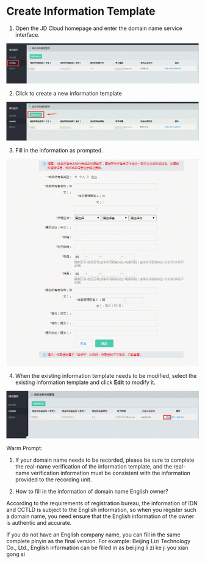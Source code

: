 # Create Information Template

1. Open the JD Cloud homepage and enter the domain name service interface.

![image](../../../Image-Domain/moban1.png)

2. Click to create a new information template

![image](../../../Image-Domain/moban2.png)

3. Fill in the information as prompted.

![image](../../../Image-Domain/moban3.png)
 
4. When the existing information template needs to be modified, select the existing information template and click **Edit** to modify it.

![image](../../../Image-Domain/moban4.png)


Warm Prompt:

1. If your domain name needs to be recorded, please be sure to complete the real-name verification of the information template, and the real-name verification information must be consistent with the information provided to the recording unit.

2. How to fill in the information of domain name English owner?

According to the requirements of registration bureau, the information of IDN and CCTLD is subject to the English information, so when you register such a domain name, you need ensure that the English information of the owner is authentic and accurate.

If you do not have an English company name, you can fill in the same complete pinyin as the final version. For example: Beijing Lizi Technology Co., Ltd., English information can be filled in as bei jing li zi ke ji you xian gong si



